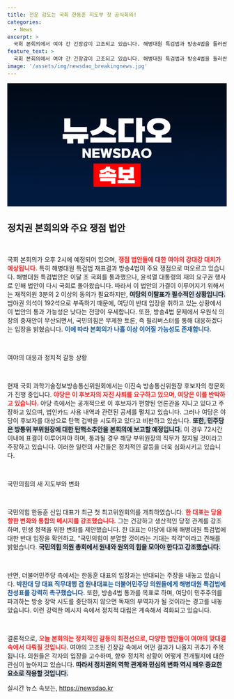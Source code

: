 ```yaml
---
title: 전운 감도는 국회 한동훈 지도부 첫 공식회의!
categories:
  - News
excerpt: >
  국회 본회의에서 여야 간 긴장감이 고조되고 있습니다. 해병대원 특검법과 방송4법을 둘러싼 격렬한 대치가 예고되며, 불타는 정치의 현장을 놓치지 마세요!
feature_text: >
  국회 본회의에서 여야 간 긴장감이 고조되고 있습니다. 해병대원 특검법과 방송4법을 둘러싼 격렬한 대치가 예고되며, 불타는 정치의 현장을 놓치지 마세요!
image: '/assets/img/newsdao_breakingnews.jpg'
---
```


<p><img src="/assets/img/newsdao_breakingnews.jpg" alt="bookingtag 속보" /></p>

<h2 data-ke-size="size26">정치권 본회의와 주요 쟁점 법안</h2>

<p data-ke-size="size16">&nbsp;</p>

<p>국회 본회의가 오후 2시에 예정되어 있으며, <b><span style="color: #ee2323;">쟁점 법안들에 대한 여야의 강대강 대치가 예상됩니다.</span></b> 특히 해병대원 특검법 재표결과 방송4법이 주요 쟁점으로 떠오르고 있습니다. 해병대원 특검법안은 이달 초 국회를 통과했으나, 윤석열 대통령의 재의 요구권 행사로 인해 법안이 다시 국회로 돌아왔습니다. 따라서 이 법안의 가결이 이루어지기 위해서는 재적의원 3분의 2 이상의 동의가 필요하지만, <b><span style="background-color: #21538527;">여당의 이탈표가 필수적인 상황입니다.</span></b> 범야권 의석이 192석으로 부족하기 때문에, 여당이 반대 입장을 취하고 있는 상황에서 이 법안의 통과 가능성은 낮다는 전망이 우세합니다. 또한, 방송4법 문제에서 우원식 의장의 중재안이 무산되면서, 국민의힘은 무제한 토론, 즉 필리버스터를 통해 대응하겠다는 입장을 밝혔습니다. <b><span style="color: #1a5490;">이에 따라 본회의가 나흘 이상 이어질 가능성도 존재합니다.</span></b></p>

<p data-ke-size="size16">&nbsp;</p>

<p>여야의 대응과 정치적 갈등 상황</p>

<p data-ke-size="size16">&nbsp;</p>

<p>현재 국회 과학기술정보방송통신위원회에서는 이진숙 방송통신위원장 후보자의 청문회가 진행 중입니다. <b><span style="color: #ee2323;">야당은 이 후보자의 자진 사퇴를 요구하고 있으며, 여당은 이를 반박하고 있습니다.</span></b> 야당 측에서는 공개적으로 이 후보자가 편향된 언론관을 지니고 있다고 주장하고 있으며, 법인카드 사용 내역과 관련된 공세를 펼치고 있습니다. 그러나 여당은 야당이 후보자를 대상으로 탄핵 겁박을 시도하고 있다고 비판하고 있습니다. <b><span style="background-color: #21538527;">또한, 민주당은 방통위 부위원장에 대한 탄핵소추안을 본회의에 보고할 예정입니다.</span></b> 이 경우 72시간 이내에 표결이 이루어져야 하며, 통과될 경우 해당 부위원장의 직무가 정지될 것이라고 주장하고 있습니다. 이러한 일련의 사건들은 정치적인 갈등을 더욱 심화시키고 있습니다.</p>

<p data-ke-size="size16">&nbsp;</p>

<p>국민의힘의 새 지도부와 변화</p>

<p data-ke-size="size16">&nbsp;</p>

<p>국민의힘 한동훈 신임 대표가 최근 첫 최고위원회의를 개최하였습니다. <b><span style="color: #ee2323;">한 대표는 당을 향한 변화와 통합의 메시지를 강조했습니다.</span></b> 그는 건강하고 생산적인 당정 관계를 강조하며, 민생 정책을 위한 변화를 제안했습니다. 한 대표는 야당에 대해 해병대원 특검법에 대한 반대 입장을 확인하고, “국민의힘이 분열할 것이라는 기대는 착각”이라고 견해를 밝혔습니다. <b><span style="background-color: #21538527;">국민의힘 의원 총회에서 원내와 원외의 힘을 모아야 한다고 강조했습니다.</span></b> </p>

<p data-ke-size="size16">&nbsp;</p>

<p>반면, 더불어민주당 측에서는 한동훈 대표의 입장과는 반대되는 주장을 내놓고 있습니다. <b><span style="color: #1a5490;">박찬대 당 대표 직무대행 겸 원내대표는 더불어민주당 의원들에게 해병대원 특검법에 찬성표를 강력히 촉구했습니다.</span></b> 또한, 방송4법 통과를 목표로 하며, 여당이 민주주의를 파괴하는 방송 장악 시도를 중단하지 않으면 독재의 부역자가 될 것이라는 경고를 내놓았습니다. 이런 강력한 메시지 속에서 정치적 대립은 계속해서 격화되고 있습니다.</p>

<p data-ke-size="size16">&nbsp;</p>

<p>결론적으로, <b><span style="color: #ee2323;">오늘 본회의는 정치적인 갈등의 최전선으로, 다양한 법안들이 여야의 맞대결 속에서 다뤄질 것입니다.</span></b> 여야의 고조된 긴장감 속에서 어떤 결과가 나올지 귀추가 주목됩니다. 의원들은 각자의 입장을 고수하며, 향후 정치적 상황이 어떻게 전개될지에 대한 관심이 높아지고 있습니다. <b><span style="background-color: #21538527;">따라서 정치권의 역학 관계와 민심의 변화 역시 매우 중요한 요소로 작용할 것입니다.</span></b></p>
실시간 뉴스 속보는, <a href="https://newsdao.kr" rel="dofollow">https://newsdao.kr</a>


